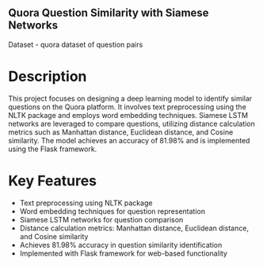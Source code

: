 ## Quora Question Similarity with Siamese Networks ##
Dataset - quora dataset of question pairs
# Description #
This project focuses on designing a deep learning model to identify similar questions on the Quora platform. It involves text preprocessing using the NLTK package and employs word embedding techniques. Siamese LSTM networks are leveraged to compare questions, utilizing distance calculation metrics such as Manhattan distance, Euclidean distance, and Cosine similarity. The model achieves an accuracy of 81.98% and is implemented using the Flask framework.

# Key Features #
* Text preprocessing using NLTK package
* Word embedding techniques for question representation
* Siamese LSTM networks for question comparison
* Distance calculation metrics: Manhattan distance, Euclidean distance, and Cosine similarity
* Achieves 81.98% accuracy in question similarity identification
* Implemented with Flask framework for web-based functionality
